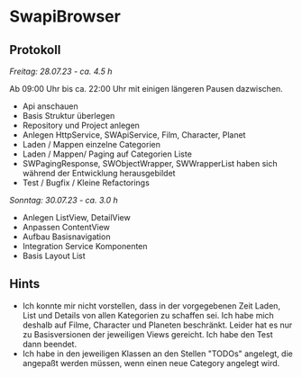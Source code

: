 # SwapiBrowser

## Protokoll

<i>Freitag: 28.07.23 - ca. 4.5 h </i>

Ab 09:00 Uhr bis ca. 22:00 Uhr mit einigen längeren Pausen dazwischen. 
- Api anschauen
- Basis Struktur überlegen
- Repository und Project anlegen
- Anlegen HttpService, SWApiService, Film, Character, Planet
- Laden / Mappen einzelne Categorien
- Laden / Mappen/ Paging auf Categorien Liste
- SWPagingResponse, SWObjectWrapper, SWWrapperList  haben sich während der Entwicklung herausgebildet
- Test / Bugfix / Kleine Refactorings

<i>Sonntag: 30.07.23 - ca. 3.0 h</i>

- Anlegen ListView, DetailView
- Anpassen ContentView
- Aufbau Basisnavigation
- Integration Service Komponenten 
- Basis Layout List

## Hints 

- Ich konnte mir nicht vorstellen, dass in der vorgegebenen Zeit Laden, List und Details von allen Kategorien zu schaffen sei. Ich habe mich deshalb auf Filme, Character und Planeten beschränkt. Leider hat es nur zu Basisversionen der jeweiligen Views gereicht. Ich habe den Test dann beendet. 
-  Ich habe in den jeweiligen Klassen an den Stellen "TODOs" angelegt, die angepaßt werden müssen, wenn einen neue Category angelegt wird. 
